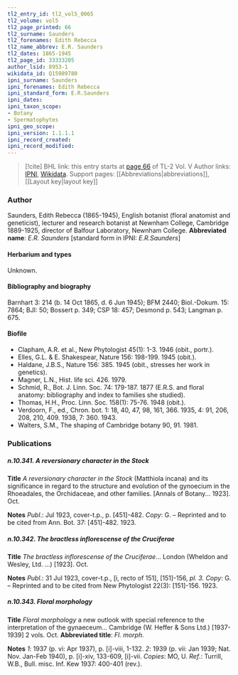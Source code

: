 ```yaml
---
tl2_entry_id: tl2_vol5_0065
tl2_volume: vol5
tl2_page_printed: 66
tl2_surname: Saunders
tl2_forenames: Edith Rebecca
tl2_name_abbrev: E.R. Saunders
tl2_dates: 1865-1945
tl2_page_id: 33333205
author_lsid: 8953-1
wikidata_id: Q15989780
ipni_surname: Saunders
ipni_forenames: Edith Rebecca
ipni_standard_form: E.R.Saunders
ipni_dates: 
ipni_taxon_scope: 
- Botany
- Spermatophytes
ipni_geo_scope: 
ipni_version: 1.1.1.1
ipni_record_created: 
ipni_record_modified:
---
```


> [!cite] BHL link: this entry starts at [page 66](https://www.biodiversitylibrary.org/page/33333205) of TL-2 Vol. V
> Author links: [IPNI](https://www.ipni.org/a/8953-1), [Wikidata](https://www.wikidata.org/wiki/Q15989780). Support pages: [[Abbreviations|abbreviations]], [[Layout key|layout key]]

### Author

Saunders, Edith Rebecca (1865-1945), English botanist (floral anatomist and geneticist), lecturer and research botanist at Newnham College, Cambridge 1889-1925, director of Balfour Laboratory, Newnham College. 
**Abbreviated name**: *E.R. Saunders* \[standard form in IPNI: *E.R.Saunders*\]

#### Herbarium and types

Unknown.

#### Bibliography and biography

Barnhart 3: 214 (b. 14 Oct 1865, d. 6 Jun 1945); BFM 2440; Biol.-Dokum. 15: 7864; BJI: 50; Bossert p. 349; CSP 18: 457; Desmond p. 543; Langman p. 675.

#### Biofile

- Clapham, A.R. et al., New Phytologist 45(1): 1-3. 1946 (obit., portr.).
- Elles, G.L. & E. Shakespear, Nature 156: 198-199. 1945 (obit.).
- Haldane, J.B.S., Nature 156: 385. 1945 (obit., stresses her work in genetics).
- Magner, L.N., Hist. life sci. 426. 1979.
- Schmid, R., Bot. J. Linn. Soc. 74: 179-187. 1877 (E.R.S. and floral anatomy: bibliography and index to families she studied).
- Thomas, H.H., Proc. Linn. Soc. 158(1): 75-76. 1948 (obit.).
- Verdoorn, F., ed., Chron. bot. 1: 18, 40, 47, 98, 161, 366. 1935, 4: 91, 206, 208, 210, 409. 1938, 7: 360. 1943.
- Walters, S.M., The shaping of Cambridge botany 90, 91. 1981.

### Publications

##### n.10.341. A reversionary character in the Stock

**Title**
*A reversionary character in the Stock* (Matthiola incana) and its significance in regard to the structure and evolution of the gynoecium in the Rhoeadales, the Orchidaceae, and other families. \[Annals of Botany... 1923\]. Oct.

**Notes**
*Publ*.: Jul 1923, cover-t.p., p. \[451\]-482. *Copy*: G. – Reprinted and to be cited from Ann. Bot. 37: \[451\]-482. 1923.

##### n.10.342. The bractless inflorescense of the Cruciferae

**Title**
*The bractless inflorescense of the Cruciferae*... London (Wheldon and Wesley, Ltd. ...) \[1923\]. Oct.

**Notes**
*Publ*.: 31 Jul 1923, cover-t.p., \[i, recto of 151\], \[151\]-156, *pl. 3. Copy*: G. – Reprinted and to be cited from New Phytologist 22(3): \[151\]-156. 1923.

##### n.10.343. Floral morphology

**Title**
*Floral morphology* a new outlook with special reference to the interpretation of the gynaeceum... Cambridge (W. Heffer & Sons Ltd.) \[1937-1939\] 2 vols. Oct.
**Abbreviated title**: *Fl. morph.*

**Notes**
*1*: 1937 (p. vi: Apr 1937), p. \[i\]-viii, 1-132.
*2*: 1939 (p. vii: Jan 1939; Nat. Nov. Jan-Feb 1940), p. \[i\]-xiv, 133-609, \[i\]-vii.
*Copies*: MO, U.
*Ref*.: Turrill, W.B., Bull. misc. Inf. Kew 1937: 400-401 (rev.).

